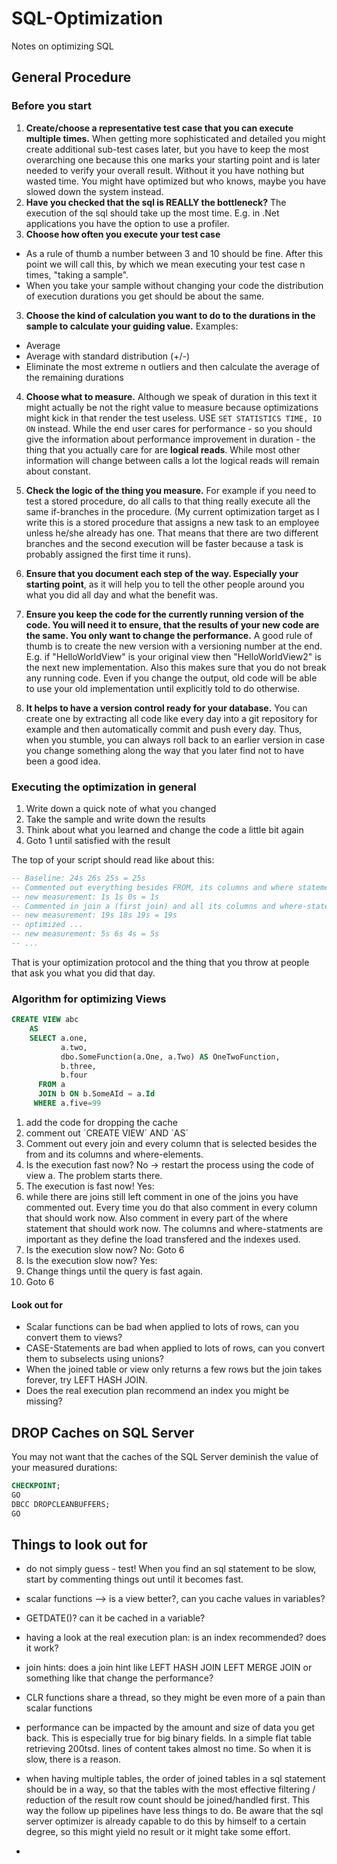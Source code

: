 # SQL-Optimization
Notes on optimizing SQL

## General Procedure

### Before you start

1. **Create/choose a representative test case that you can execute multiple times.** When getting more sophisticated and detailed you might create additional sub-test cases later, but you have to keep the most overarching one because this one marks your starting point and is later needed to verify your overall result. Without it you have nothing but wasted time. You might have optimized but who knows, maybe you have slowed down the system instead.
  1. **Have you checked that the sql is REALLY the bottleneck?** The execution of the sql should take up the most time. E.g. in .Net applications you have the option to use a profiler.
2. **Choose how often you execute your test case**
  - As a rule of thumb a number between 3 and 10 should be fine. After this point we will call this, by which we mean executing your test case n times, "taking a sample".
  - When you take your sample without changing your code the distribution of execution durations you get should be about the same.
3. **Choose the kind of calculation you want to do to the durations in the sample to calculate your guiding value.** Examples:
  - Average
  - Average with standard distribution (+/-)
  - Eliminate the most extreme n outliers and then calculate the average of the remaining durations
4. **Choose what to measure.** Although we speak of duration in this text it might actually be not the right value to measure because optimizations might kick in that render the test useless. USE `SET STATISTICS TIME, IO ON` instead. While the end user cares for performance - so you should give the information about performance improvement in duration - the thing that you actually care for are **logical reads**. While most other information will change between calls a lot the logical reads will remain about constant.
5. **Check the logic of the thing you measure.** For example if you need to test a stored procedure, do all calls to that thing really execute all the same if-branches in the procedure. (My current optimization target as I write this is a stored procedure that assigns a new task to an employee unless he/she already has one. That means that there are two different branches and the second execution will be faster because a task is probably assigned the first time it runs).

6. **Ensure that you document each step of the way. Especially your starting point**, as it will help you to tell the other people around you what you did all day and what the benefit was.

7. **Ensure you keep the code for the currently running version of the code. You will need it to ensure, that the results of your new code are the same. You only want to change the performance.** A good rule of thumb is to create the new version with a versioning number at the end. E.g. if "HelloWorldView" is your original view then "HelloWorldView2" is the next new implementation. Also this makes sure that you do not break any running code. Even if you change the output, old code will be able to use your old implementation until explicitly told to do otherwise.

8. **It helps to have a version control ready for your database.** You can create one by extracting all code like every day into a git repository for example and then automatically commit and push every day. Thus, when you stumble, you can always roll back to an earlier version in case you change something along the way that you later find not to have been a good idea.

### Executing the optimization in general

1. Write down a quick note of what you changed
2. Take the sample and write down the results
3. Think about what you learned and change the code a little bit again
4. Goto 1 until satisfied with the result

The top of your script should read like about this:
```sql
-- Baseline: 24s 26s 25s = 25s
-- Commented out everything besides FROM, its columns and where statements
-- new measurement: 1s 1s 0s = 1s
-- Commented in join a (first join) and all its columns and where-statements
-- new measurement: 19s 18s 19s = 19s
-- optimized ...
-- new measurement: 5s 6s 4s = 5s
-- ...
```

That is your optimization protocol and the thing that you throw at people that ask you what you did that day.

### Algorithm for optimizing Views

```sql
CREATE VIEW abc
    AS
    SELECT a.one,
           a.two,
           dbo.SomeFunction(a.One, a.Two) AS OneTwoFunction,
           b.three,
           b.four
      FROM a
      JOIN b ON b.SomeAId = a.Id
     WHERE a.five=99
```

1. add the code for dropping the cache
2. comment out ´CREATE VIEW´ AND ´AS´
3. Comment out every join and every column that is selected besides the from and its columns and where-elements. 
4. Is the execution fast now? No -> restart the process using the code of view a. The problem starts there.
5. The execution is fast now! Yes:
6. while there are joins still left comment in one of the joins you have commented out. Every time you do that also comment in every column that should work now. Also comment in every part of the where statement that should work now. The columns and where-statments are important as they define the load transfered and the indexes used.
7. Is the execution slow now? No: Goto 6
8. Is the execution slow now? Yes: 
9. Change things until the query is fast again.
10. Goto 6 

#### Look out for

- Scalar functions can be bad when applied to lots of rows, can you convert them to views?
- CASE-Statements are bad when applied to lots of rows, can you convert them to subselects using unions?
- When the joined table or view only returns a few rows but the join takes forever, try LEFT HASH JOIN. 
- Does the real execution plan recommend an index you might be missing?

## DROP Caches on SQL Server

You may not want that the caches of the SQL Server deminish the value of your measured durations:

```sql
CHECKPOINT; 
GO 
DBCC DROPCLEANBUFFERS; 
GO
```

## Things to look out for

- do not simply guess - test! When you find an sql statement to be slow, start by commenting things out until it becomes fast.

- scalar functions --> is a view better?, can you cache values in variables?
- GETDATE()? can it be cached in a variable?
- having a look at the real execution plan: is an index recommended? does it work?
- join hints: does a join hint like LEFT HASH JOIN LEFT MERGE JOIN or something like that change the performance?
- CLR functions share a thread, so they might be even more of a pain than scalar functions
- performance can be impacted by the amount and size of data you get back. This is especially true for big binary fields. In a simple flat table retrieving 200tsd. lines of content takes almost no time. So when it is slow, there is a reason.
- when having multiple tables, the order of joined tables in a sql statement should be in a way, so that the tables with the most effective filtering / reduction of the result row count should be joined/handled first. This way the follow up pipelines have less things to do. Be aware that the sql server optimizer is already capable to do this by himself to a certain degree, so this might yield no result or it might take some effort.
- 
